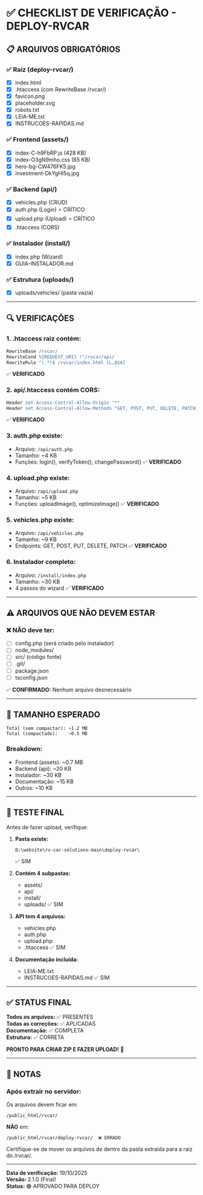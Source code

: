 # ✅ CHECKLIST DE VERIFICAÇÃO - DEPLOY-RVCAR

## 📋 ARQUIVOS OBRIGATÓRIOS

### ✅ Raiz (deploy-rvcar/)

- [x] index.html
- [x] .htaccess (com RewriteBase /rvcar/)
- [x] favicon.png
- [x] placeholder.svg
- [x] robots.txt
- [x] LEIA-ME.txt
- [x] INSTRUCOES-RAPIDAS.md

### ✅ Frontend (assets/)

- [x] index-C-h9FbRP.js (428 KB)
- [x] index-O3gN9mho.css (65 KB)
- [x] hero-bg-CW476FK5.jpg
- [x] investment-DkYgHI5q.jpg

### ✅ Backend (api/)

- [x] vehicles.php (CRUD)
- [x] auth.php (Login) ⭐ CRÍTICO
- [x] upload.php (Upload) ⭐ CRÍTICO
- [x] .htaccess (CORS)

### ✅ Instalador (install/)

- [x] index.php (Wizard)
- [x] GUIA-INSTALADOR.md

### ✅ Estrutura (uploads/)

- [x] uploads/vehicles/ (pasta vazia)

---

## 🔍 VERIFICAÇÕES

### 1. .htaccess raiz contém:

```apache
RewriteBase /rvcar/
RewriteCond %{REQUEST_URI} !^/rvcar/api/
RewriteRule ^(.*)$ /rvcar/index.html [L,QSA]
```

✅ **VERIFICADO**

### 2. api/.htaccess contém CORS:

```apache
Header set Access-Control-Allow-Origin "*"
Header set Access-Control-Allow-Methods "GET, POST, PUT, DELETE, PATCH, OPTIONS"
```

✅ **VERIFICADO**

### 3. auth.php existe:

- Arquivo: `/api/auth.php`
- Tamanho: ~4 KB
- Funções: login(), verifyToken(), changePassword()
  ✅ **VERIFICADO**

### 4. upload.php existe:

- Arquivo: `/api/upload.php`
- Tamanho: ~5 KB
- Funções: uploadImage(), optimizeImage()
  ✅ **VERIFICADO**

### 5. vehicles.php existe:

- Arquivo: `/api/vehicles.php`
- Tamanho: ~9 KB
- Endpoints: GET, POST, PUT, DELETE, PATCH
  ✅ **VERIFICADO**

### 6. Instalador completo:

- Arquivo: `/install/index.php`
- Tamanho: ~30 KB
- 4 passos do wizard
  ✅ **VERIFICADO**

---

## ⚠️ ARQUIVOS QUE NÃO DEVEM ESTAR

### ❌ NÃO deve ter:

- [ ] config.php (será criado pelo instalador)
- [ ] node_modules/
- [ ] src/ (código fonte)
- [ ] .git/
- [ ] package.json
- [ ] tsconfig.json

✅ **CONFIRMADO:** Nenhum arquivo desnecessário

---

## 📏 TAMANHO ESPERADO

```
Total (sem compactar): ~1.2 MB
Total (compactado):    ~0.5 MB
```

### Breakdown:

- Frontend (assets): ~0.7 MB
- Backend (api): ~20 KB
- Instalador: ~30 KB
- Documentação: ~15 KB
- Outros: ~10 KB

---

## 🎯 TESTE FINAL

Antes de fazer upload, verifique:

1. **Pasta existe:**

   ```
   D:\website\rv-car-solutions-main\deploy-rvcar\
   ```

   ✅ SIM

2. **Contém 4 subpastas:**

   - assets/
   - api/
   - install/
   - uploads/
     ✅ SIM

3. **API tem 4 arquivos:**

   - vehicles.php
   - auth.php
   - upload.php
   - .htaccess
     ✅ SIM

4. **Documentação incluída:**
   - LEIA-ME.txt
   - INSTRUCOES-RAPIDAS.md
     ✅ SIM

---

## ✅ STATUS FINAL

**Todos os arquivos:** ✅ PRESENTES  
**Todas as correções:** ✅ APLICADAS  
**Documentação:** ✅ COMPLETA  
**Estrutura:** ✅ CORRETA

**PRONTO PARA CRIAR ZIP E FAZER UPLOAD!** 🚀

---

## 📝 NOTAS

### Após extrair no servidor:

Os arquivos devem ficar em:

```
/public_html/rvcar/
```

**NÃO** em:

```
/public_html/rvcar/deploy-rvcar/  ❌ ERRADO
```

Certifique-se de mover os arquivos de dentro da pasta extraída
para a raiz do /rvcar/.

---

**Data de verificação:** 19/10/2025  
**Versão:** 2.1.0 (Final)  
**Status:** 🟢 APROVADO PARA DEPLOY
